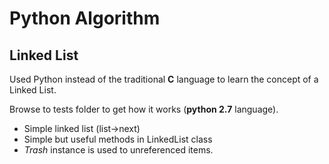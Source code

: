 # Python Algorithm
 
## Linked List

Used Python instead of the traditional **C** language to learn the concept of a Linked List.

Browse to tests folder to get how it works (**python 2.7** language).

* Simple linked list (list->next)
* Simple but useful methods in LinkedList class
* *Trash* instance is used to unreferenced items.